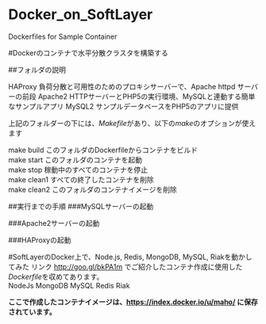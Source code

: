 Docker_on_SoftLayer
===================

Dockerfiles for Sample Container

#Dockerのコンテナで水平分散クラスタを構築する

##フォルダの説明

HAProxy  負荷分散と可用性のためのプロキシサーバーで、Apache httpd サーバーの前段
Apache2  HTTPサーバーとPHP5の実行環境、MySQLと連動する簡単なサンプルアプリ
MySQL2   サンプルデータベースをPHP5のアプリに提供


上記のフォルダーの下には、*Makefile*があり、以下の*make*のオプションが使えます  

make build このフォルダのDockerfileからコンテナをビルド  
make start このフォルダのコンテナを起動  
make stop  稼動中のすべてのコンテナを停止  
make clean1 すべての終了したコンテナを削除  
make clean2 このフォルダのコンテナイメージを削除  

##実行までの手順
###MySQLサーバーの起動

###Apache2サーバーの起動

###HAProxyの起動




#SoftLayerのDocker上で、Node.js, Redis, MongoDB, MySQL, Riakを動かしてみた
リンク http://goo.gl/bkPA1m  でご紹介したコンテナ作成に使用した*Dockerfile*を収めてあります。  
NodeJs MongoDB MySQL Redis Riak  


**ここで作成したコンテナイメージは、https://index.docker.io/u/maho/ に保存されています。**

